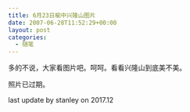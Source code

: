 ```yaml
---
title: 6月23日榆中兴隆山图片
date: 2007-06-28T11:52:29+00:00
layout: post
categories:
  - 随笔
---
```

多的不说，大家看图片吧。呵呵。看看兴隆山到底美不美。

照片已过期。

last update by stanley on 2017.12